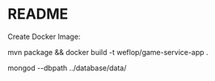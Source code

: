 # README

Create Docker Image:

mvn package && docker build -t weflop/game-service-app .

mongod --dbpath ../database/data/
